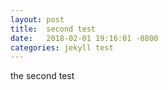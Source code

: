 ```yaml
---
layout: post
title:  second test
date:   2018-02-01 19:16:01 -0800
categories: jekyll test
---
```


the second test